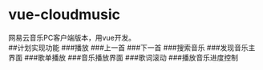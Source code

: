 # vue-cloudmusic
网易云音乐PC客户端版本，用vue开发。	
##计划实现功能
###播放
###上一首
###下一首
###搜索音乐
###发现音乐主界面
###歌单播放
###音乐播放界面
###歌词滚动
###播放音乐进度控制
